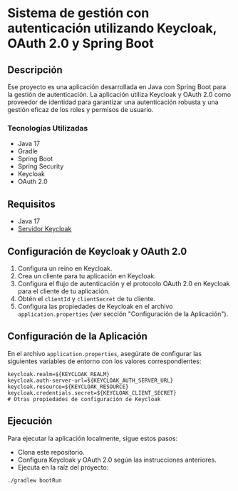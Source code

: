 # Sistema de gestión con autenticación utilizando Keycloak, OAuth 2.0 y Spring Boot

## Descripción

Ese proyecto es una aplicación desarrollada en Java con Spring Boot 
para la gestión de autenticación. La aplicación utiliza Keycloak y 
OAuth 2.0 como proveedor de identidad para  garantizar una 
autenticación robusta y una gestión eficaz de los  roles y 
permisos de usuario. 

### Tecnologías Utilizadas

- Java 17
- Gradle
- Spring Boot
- Spring Security
- Keycloak
- OAuth 2.0

## Requisitos

- Java 17
- [Servidor Keycloak](https://www.keycloak.org/downloads)

## Configuración de Keycloak y OAuth 2.0

1. Configura un reino en Keycloak.
2. Crea un cliente para tu aplicación en Keycloak.
3. Configura el flujo de autenticación y el protocolo OAuth 2.0 en Keycloak para el cliente de tu aplicación.
4. Obtén el `clientId` y `clientSecret` de tu cliente.
5. Configura las propiedades de Keycloak en el archivo `application.properties` (ver sección "Configuración de la Aplicación").

## Configuración de la Aplicación

En el archivo `application.properties`, asegúrate de configurar las siguientes variables de entorno con los valores correspondientes:

```properties
keycloak.realm=${KEYCLOAK_REALM}
keycloak.auth-server-url=${KEYCLOAK_AUTH_SERVER_URL}
keycloak.resource=${KEYCLOAK_RESOURCE}
keycloak.credentials.secret=${KEYCLOAK_CLIENT_SECRET}
# Otras propiedades de configuración de Keycloak
```

## Ejecución
Para ejecutar la aplicación localmente, sigue estos pasos:

* Clona este repositorio.
* Configura Keycloak y OAuth 2.0 según las instrucciones anteriores.
* Ejecuta en la raíz del proyecto: 
```
./gradlew bootRun
```